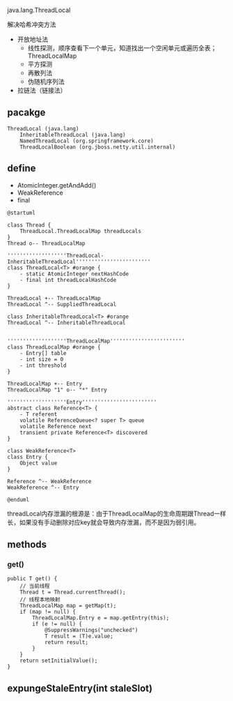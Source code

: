 java.lang.ThreadLocal

解决哈希冲突方法
* 开放地址法
  * 线性探测，顺序查看下一个单元，知道找出一个空闲单元或遍历全表；ThreadLocalMap
  * 平方探测
  * 再散列法
  * 伪随机序列法
* 拉链法（链接法）

## pacakge
```
ThreadLocal (java.lang)
    InheritableThreadLocal (java.lang)
    NamedThreadLocal (org.springframework.core)
    ThreadLocalBoolean (org.jboss.netty.util.internal)
```

## define
* AtomicInteger.getAndAdd()
* WeakReference
* final

```plantuml
@startuml

class Thread {
    ThreadLocal.ThreadLocalMap threadLocals
}
Thread o-- ThreadLocalMap

'''''''''''''''''''ThreadLocal-InheritableThreadLocal''''''''''''''''''''''''
class ThreadLocal<T> #orange {
    - static AtomicInteger nextHashCode
    - final int threadLocalHashCode
}

ThreadLocal +-- ThreadLocalMap
ThreadLocal ^-- SuppliedThreadLocal

class InheritableThreadLocal<T> #orange
ThreadLocal ^-- InheritableThreadLocal


'''''''''''''''''''ThreadLocalMap''''''''''''''''''''''''
class ThreadLocalMap #orange {
    - Entry[] table
    - int size = 0
    - int threshold
}

ThreadLocalMap +-- Entry
ThreadLocalMap "1" o-- "*" Entry

'''''''''''''''''''Entry''''''''''''''''''''''''
abstract class Reference<T> {
    - T referent
    volatile ReferenceQueue<? super T> queue
    volatile Reference next
    transient private Reference<T> discovered
}

class WeakReference<T>
class Entry {
    Object value
}

Reference ^-- WeakReference
WeakReference ^-- Entry

@enduml
```
threadLocal内存泄漏的根源是：由于ThreadLocalMap的生命周期跟Thread一样长，如果没有手动删除对应key就会导致内存泄漏，而不是因为弱引用。

## methods
### get()
```
public T get() {
    // 当前线程
    Thread t = Thread.currentThread();
    // 线程本地映射
    ThreadLocalMap map = getMap(t);
    if (map != null) {
        ThreadLocalMap.Entry e = map.getEntry(this);
        if (e != null) {
            @SuppressWarnings("unchecked")
            T result = (T)e.value;
            return result;
        }
    }
    return setInitialValue();
}
```

## expungeStaleEntry(int staleSlot)